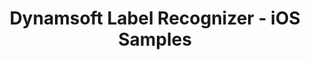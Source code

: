 ---
layout: default-layout
title: Dynamsoft Label Recognizer -  iOS Samples
description: This is the iOS samples page of Dynamsoft Label Recognizer.
keywords: samples, iOS
needAutoGenerateSidebar: true
---